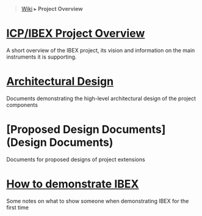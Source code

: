 > [Wiki](Home) ▸ **Project Overview**

# [ICP/IBEX Project Overview](https://github.com/ISISComputingGroup/IBEX/wiki) #

A short overview of the IBEX project, its vision and information on the main instruments it is supporting.

# [Architectural Design](High-Level-Architectural-Design) #

Documents demonstrating the high-level architectural design of the project components

# [Proposed Design Documents](Design Documents) #

Documents for proposed designs of project extensions

# [How to demonstrate IBEX](Demo-notes) #

Some notes on what to show someone when demonstrating IBEX for the first time